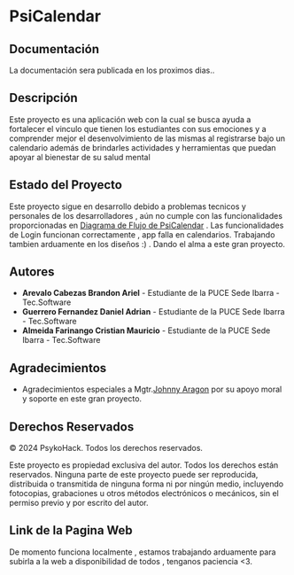 # PsiCalendar

## Documentación
La documentación sera publicada en los proximos dias..

## Descripción
Este proyecto es una aplicación web con la cual se busca ayuda a fortalecer el vinculo que tienen los estudiantes con sus emociones y a comprender mejor el desenvolvimiento de las mismas al registrarse bajo un calendario además de brindarles actividades y herramientas que puedan apoyar al bienestar de su salud mental

## Estado del Proyecto
Este proyecto sigue en desarrollo debido a problemas tecnicos y personales de los desarrolladores , aún no cumple con las funcionalidades proporcionadas en [Diagrama de Flujo de PsiCalendar](https://github.com/Arielcitoops/PsiCalendar/blob/main/ImgDiagrama.png) . Las funcionalidades de Login funcionan correctamente , app falla en calendarios. Trabajando tambien arduamente en los diseños :) . Dando el alma a este gran proyecto.

## Autores
- **Arevalo Cabezas Brandon Ariel** - Estudiante de la PUCE Sede Ibarra - Tec.Software
- **Guerrero Fernandez Daniel Adrian** - Estudiante de la PUCE Sede Ibarra - Tec.Software
- **Almeida Farinango Cristian Mauricio** - Estudiante de la PUCE Sede Ibarra - Tec.Software

## Agradecimientos
- Agradecimientos especiales a Mgtr.[Johnny Aragon](https://github.com/JohnAle1) por su apoyo moral y soporte en este gran proyecto.

## Derechos Reservados
© 2024 PsykoHack. Todos los derechos reservados.

Este proyecto es propiedad exclusiva del autor. Todos los derechos están reservados. Ninguna parte de este proyecto puede ser reproducida, distribuida o transmitida de ninguna forma ni por ningún medio, incluyendo fotocopias, grabaciones u otros métodos electrónicos o mecánicos, sin el permiso previo y por escrito del autor.

## Link de la Pagina Web 

De momento funciona localmente , estamos trabajando arduamente para subirla a la web a disponibilidad de todos , tenganos paciencia <3.

